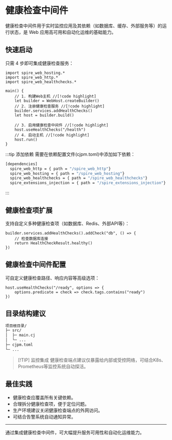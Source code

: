 # 健康检查中间件

健康检查中间件用于实时监控应用及其依赖（如数据库、缓存、外部服务等）的运行状态，是 Web 应用高可用和自动化运维的基础能力。

## 快速启动

只需 4 步即可集成健康检查服务：

```cangjie
import spire_web_hosting.*
import spire_web_http.*
import spire_web_healthchecks.*

main() {
    // 1. 构建Web主机 //[!code highlight]
    let builder = WebHost.createBuilder()
    // 2. 注册健康检查服务 //[!code highlight]
    builder.services.addHealthChecks()
    let host = builder.build()

    // 3. 启用健康检查中间件 //[!code highlight]
    host.useHealthChecks("/health")
    // 4. 启动主机 //[!code highlight]
    host.run()
}
```

:::tip 添加依赖
需要在依赖配置文件(cjpm.toml)中添加如下依赖：

```bash
[dependencies]
  spire_web_http = { path = "/spire_web_http"}
  spire_web_hosting = { path = "/spire_web_hosting"}
  spire_web_healthchecks = { path = "/spire_web_healthchecks"}
  spire_extensions_injection = { path = "/spire_extensions_injection"}
```
:::

## 健康检查项扩展

支持自定义多种健康检查项（如数据库、Redis、外部API等）：

```cangjie
builder.services.addHealthChecks().addCheck("db", () => {
    // 检查数据库连接
    return HealthCheckResult.healthy()
})
```

## 健康检查中间件配置

可自定义健康检查路径、响应内容等高级选项：

```cangjie
host.useHealthChecks("/ready", options => {
    options.predicate = check => check.tags.contains("ready")
})
```

## 目录结构建议

```bash
项目根目录/
├─ src/
│  ├─ main.cj
│  └─ ...
├─ cjpm.toml
└─ ...
```
> [!TIP] 监控集成
> 健康检查端点建议仅暴露给内部或受控网络，可结合K8s、Prometheus等监控系统自动探活。

## 最佳实践

- 健康检查应覆盖所有关键依赖。
- 合理拆分健康检查项，便于定位问题。
- 生产环境建议关闭健康检查端点的外网访问。
- 可结合告警系统自动通知异常。

---

通过集成健康检查中间件，可大幅提升服务可用性和自动化运维能力。
